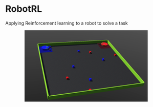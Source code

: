 # RobotRL
Applying Reinforcement learning to a robot to solve a task

<p align="center">
   <img width="385" src="images/Arena.jpg">
</p>
